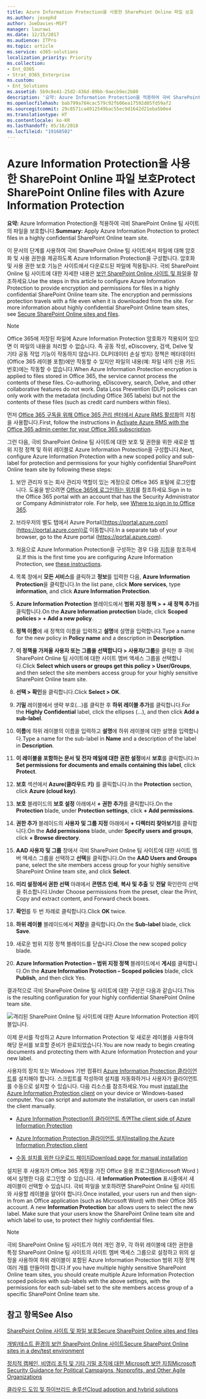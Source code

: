```yaml
---
title: Azure Information Protection을 사용한 SharePoint Online 파일 보호
ms.author: josephd
author: JoeDavies-MSFT
manager: laurawi
ms.date: 12/15/2017
ms.audience: ITPro
ms.topic: article
ms.service: o365-solutions
localization_priority: Priority
ms.collection:
- Ent_O365
- Strat_O365_Enterprise
ms.custom:
- Ent_Solutions
ms.assetid: 5b9c8e41-25d2-436d-89bb-9aecb9ec2b80
description: '요약: Azure Information Protection을 적용하여 극비 SharePoint Online 팀 사이트의 파일을 보호합니다.'
ms.openlocfilehash: bab799a784cac579c92fb06ea17592d85fd59af2
ms.sourcegitcommit: 29c8571ca4912549bac55ec9d1642d21eba5b0e4
ms.translationtype: HT
ms.contentlocale: ko-KR
ms.lasthandoff: 05/16/2018
ms.locfileid: "19168502"
---
```

# <a name="protect-sharepoint-online-files-with-azure-information-protection"></a><span data-ttu-id="83aa3-103">Azure Information Protection을 사용한 SharePoint Online 파일 보호</span><span class="sxs-lookup"><span data-stu-id="83aa3-103">Protect SharePoint Online files with Azure Information Protection</span></span>

 <span data-ttu-id="83aa3-104">**요약:** Azure Information Protection을 적용하여 극비 SharePoint Online 팀 사이트의 파일을 보호합니다.</span><span class="sxs-lookup"><span data-stu-id="83aa3-104">**Summary:** Apply Azure Information Protection to protect files in a highly confidential SharePoint Online team site.</span></span>
  
<span data-ttu-id="83aa3-p101">이 문서의 단계를 사용하여 극비 SharePoint Online 팀 사이트에서 파일에 대해 암호화 및 사용 권한을 제공하도록 Azure Information Protection을 구성합니다. 암호화 및 사용 권한 보호 기능은 사이트에서 다운로드된 파일에 적용됩니다. 극비 SharePoint Online 팀 사이트에 대한 자세한 내용은 [보안 SharePoint Online 사이트 및 파일](secure-sharepoint-online-sites-and-files.md)을 참조하세요.</span><span class="sxs-lookup"><span data-stu-id="83aa3-p101">Use the steps in this article to configure Azure Information Protection to provide encryption and permissions for files in a highly confidential SharePoint Online team site. The encryption and permissions protection travels with a file even when it is downloaded from the site. For more information about highly confidential SharePoint Online team sites, see [Secure SharePoint Online sites and files](secure-sharepoint-online-sites-and-files.md).</span></span>
  
> [!NOTE]
> <span data-ttu-id="83aa3-p102">Office 365에 저장된 파일에 Azure Information Protection 암호화가 적용되어 있으면 이 파일의 내용을 처리할 수 없습니다. 즉 공동 작성, eDiscovery, 검색, Delve 및 기타 공동 작업 기능이 작동하지 않습니다. DLP(데이터 손실 방지) 정책은 메타데이터(Office 365 레이블 포함)에만 작동할 수 있지만 파일의 내용(예: 파일 내의 신용 카드 번호)에는 작동할 수 없습니다.</span><span class="sxs-lookup"><span data-stu-id="83aa3-p102">When Azure Information Protection encryption is applied to files stored in Office 365, the service cannot process the contents of these files. Co-authoring, eDiscovery, search, Delve, and other collaborative features do not work. Data Loss Prevention (DLP) policies can only work with the metadata (including Office 365 labels) but not the contents of these files (such as credit card numbers within files).</span></span> 
  
<span data-ttu-id="83aa3-111">먼저 [Office 365 구독을 위해 Office 365 관리 센터에서 Azure RMS 활성화](https://docs.microsoft.com/information-protection/deploy-use/activate-office365)의 지침을 사용합니다.</span><span class="sxs-lookup"><span data-stu-id="83aa3-111">First, follow the instructions in [Activate Azure RMS with the Office 365 admin center for your Office 365 subscription](https://docs.microsoft.com/information-protection/deploy-use/activate-office365).</span></span>
  
<span data-ttu-id="83aa3-112">그런 다음, 극비 SharePoint Online 팀 사이트에 대한 보호 및 권한을 위한 새로운 범위 지정 정책 및 하위 레이블로 Azure Information Protection을 구성합니다.</span><span class="sxs-lookup"><span data-stu-id="83aa3-112">Next, configure Azure Information Protection with a new scoped policy and sub-label for protection and permissions for your highly confidential SharePoint Online team site by following these steps:</span></span>
  
1. <span data-ttu-id="83aa3-p103">보안 관리자 또는 회사 관리자 역할이 있는 계정으로 Office 365 포털에 로그인합니다. 도움을 받으려면 [Office 365에 로그인하는 위치](https://support.office.com/Article/Where-to-sign-in-to-Office-365-e9eb7d51-5430-4929-91ab-6157c5a050b4)를 참조하세요.</span><span class="sxs-lookup"><span data-stu-id="83aa3-p103">Sign in to the Office 365 portal with an account that has the Security Administrator or Company Administrator role. For help, see [Where to sign in to Office 365](https://support.office.com/Article/Where-to-sign-in-to-Office-365-e9eb7d51-5430-4929-91ab-6157c5a050b4).</span></span>
    
2. <span data-ttu-id="83aa3-115">브라우저의 별도 탭에서 Azure Portal([https://portal.azure.com](https://portal.azure.com))로 이동합니다.</span><span class="sxs-lookup"><span data-stu-id="83aa3-115">In a separate tab of your browser, go to the Azure portal (https://portal.azure.com).</span></span>
    
3. <span data-ttu-id="83aa3-116">처음으로 Azure Information Protection을 구성하는 경우 다음 [지침](https://docs.microsoft.com/information-protection/deploy-use/configure-policy#to-access-the-azure-information-protection-blade-for-the-first-time)을 참조하세요.</span><span class="sxs-lookup"><span data-stu-id="83aa3-116">If this is the first time you are configuring Azure Information Protection, see [these instructions](https://docs.microsoft.com/information-protection/deploy-use/configure-policy#to-access-the-azure-information-protection-blade-for-the-first-time).</span></span>
    
4. <span data-ttu-id="83aa3-117">목록 창에서 **모든 서비스**를 클릭하고 **정보**를 입력한 다음, **Azure Information Protection**을 클릭합니다.</span><span class="sxs-lookup"><span data-stu-id="83aa3-117">In the list pane, click **More services**, type **information**, and click **Azure Information Protection**.</span></span>
    
5. <span data-ttu-id="83aa3-118">**Azure Information Protection** 블레이드에서 **범위 지정 정책 > + 새 정책 추가**를 클릭합니다.</span><span class="sxs-lookup"><span data-stu-id="83aa3-118">On the **Azure Information protection** blade, click **Scoped policies > + Add a new policy**.</span></span>
    
6. <span data-ttu-id="83aa3-119">**정책 이름**에 새 정책의 이름을 입력하고 **설명**에 설명을 입력합니다.</span><span class="sxs-lookup"><span data-stu-id="83aa3-119">Type a name for the new policy in **Policy name** and a description in **Description**.</span></span>
    
7. <span data-ttu-id="83aa3-120">**이 정책을 가져올 사용자 또는 그룹을 선택합니다 > 사용자/그룹**을 클릭한 후 극비 SharePoint Online 팀 사이트에 대한 사이트 멤버 액세스 그룹을 선택합니다.</span><span class="sxs-lookup"><span data-stu-id="83aa3-120">Click **Select which users or groups get this policy > User/Groups**, and then select the site members access group for your highly sensitive SharePoint Online team site.</span></span> 
    
8. <span data-ttu-id="83aa3-121">**선택 > 확인**을 클릭합니다.</span><span class="sxs-lookup"><span data-stu-id="83aa3-121">Click **Select > OK**.</span></span>
    
9. <span data-ttu-id="83aa3-122">**기밀** 레이블에서 생략 부호(…)를 클릭한 후 **하위 레이블 추가**를 클릭합니다.</span><span class="sxs-lookup"><span data-stu-id="83aa3-122">For the **Highly Confidential** label, click the ellipses (…), and then click **Add a sub-label**.</span></span>
    
10. <span data-ttu-id="83aa3-123">**이름**에 하위 레이블의 이름을 입력하고 **설명**에 하위 레이블에 대한 설명을 입력합니다.</span><span class="sxs-lookup"><span data-stu-id="83aa3-123">Type a name for the sub-label in **Name** and a description of the label in **Description**.</span></span>
    
11. <span data-ttu-id="83aa3-124">**이 레이블을 포함하는 문서 및 전자 메일에 대한 권한 설정**에서 **보호**를 클릭합니다.</span><span class="sxs-lookup"><span data-stu-id="83aa3-124">In **Set permissions for documents and emails containing this label**, click **Protect**.</span></span>
    
12. <span data-ttu-id="83aa3-125">**보호** 섹션에서 **Azure(클라우드 키)** 를 클릭합니다.</span><span class="sxs-lookup"><span data-stu-id="83aa3-125">In the **Protection** section, click **Azure (cloud key)**.</span></span>
    
13. <span data-ttu-id="83aa3-126">**보호** 블레이드의 **보호 설정** 아래에서 **+ 권한 추가**를 클릭합니다.</span><span class="sxs-lookup"><span data-stu-id="83aa3-126">On the **Protection** blade, under **Protection settings**, click **+ Add permissions**.</span></span>
    
14. <span data-ttu-id="83aa3-127">**권한 추가** 블레이드의 **사용자 및 그룹 지정** 아래에서 **+ 디렉터리 찾아보기**를 클릭합니다.</span><span class="sxs-lookup"><span data-stu-id="83aa3-127">On the **Add permissions** blade, under **Specify users and groups**, click **+ Browse directory**.</span></span>
    
15. <span data-ttu-id="83aa3-128">**AAD 사용자 및 그룹** 창에서 극비 SharePoint Online 팀 사이트에 대한 사이트 멤버 액세스 그룹을 선택하고 **선택**을 클릭합니다.</span><span class="sxs-lookup"><span data-stu-id="83aa3-128">On the **AAD Users and Groups** pane, select the site members access group for your highly sensitive SharePoint Online team site, and click **Select**.</span></span>
    
16. <span data-ttu-id="83aa3-129">**미리 설정에서 권한 선택** 아래에서 **콘텐츠 인쇄**, **복사 및 추출** 및 **전달** 확인란의 선택을 취소합니다.</span><span class="sxs-lookup"><span data-stu-id="83aa3-129">Under Choose permissions from the preset, clear the Print, Copy and extract content, and Forward check boxes.</span></span>
    
17. <span data-ttu-id="83aa3-130">**확인**를 두 번 차례로 클릭합니다.</span><span class="sxs-lookup"><span data-stu-id="83aa3-130">Click **OK** twice.</span></span>
    
18. <span data-ttu-id="83aa3-131">**하위 레이블** 블레이드에서 **저장**을 클릭합니다.</span><span class="sxs-lookup"><span data-stu-id="83aa3-131">On the **Sub-label** blade, click **Save**.</span></span>
    
19. <span data-ttu-id="83aa3-132">새로운 범위 지정 정책 블레이드를 닫습니다.</span><span class="sxs-lookup"><span data-stu-id="83aa3-132">Close the new scoped policy blade.</span></span>
    
20. <span data-ttu-id="83aa3-133">**Azure Information Protection – 범위 지정 정책** 블레이드에서 **게시**를 클릭합니다.</span><span class="sxs-lookup"><span data-stu-id="83aa3-133">On the **Azure Information Protection – Scoped policies** blade, click **Publish**, and then click Yes.</span></span>
    
<span data-ttu-id="83aa3-134">결과적으로 극비 SharePoint Online 팀 사이트에 대한 구성은 다음과 같습니다.</span><span class="sxs-lookup"><span data-stu-id="83aa3-134">This is the resulting configuration for your highly confidential SharePoint Online team site.</span></span>
  
![격리된 SharePoint Online 팀 사이트에 대한 Azure Information Protection 레이블입니다.](images/8cc92aa4-e7bc-4c2f-a4a4-3b034b21aebf.png)
  
<span data-ttu-id="83aa3-136">이제 문서를 작성하고 Azure Information Protection 및 새로운 레이블을 사용하여 해당 문서를 보호할 준비가 완료되었습니다.</span><span class="sxs-lookup"><span data-stu-id="83aa3-136">You are now ready to begin creating documents and protecting them with Azure Information Protection and your new label.</span></span>
  
<span data-ttu-id="83aa3-p104">사용자의 장치 또는 Windows 기반 컴퓨터 [Azure Information Protection 클라이언트](https://docs.microsoft.com/information-protection/rms-client/install-client-app)를 설치해야 합니다. 스크립트를 작성하여 설치를 자동화하거나 사용자가 클라이언트를 수동으로 설치할 수 있습니다. 다음 리소스를 참조하세요.</span><span class="sxs-lookup"><span data-stu-id="83aa3-p104">You must [install the Azure Information Protection client](https://docs.microsoft.com/information-protection/rms-client/install-client-app) on your device or Windows-based computer. You can script and automate the installation, or users can install the client manually.</span></span>
  
- [<span data-ttu-id="83aa3-140">Azure Information Protection의 클라이언트 측면</span><span class="sxs-lookup"><span data-stu-id="83aa3-140">The client side of Azure Information Protection</span></span>](https://docs.microsoft.com/information-protection/rms-client/use-client)
    
- [<span data-ttu-id="83aa3-141">Azure Information Protection 클라이언트 설치</span><span class="sxs-lookup"><span data-stu-id="83aa3-141">Installing the Azure Information Protection client</span></span>](https://docs.microsoft.com/information-protection/rms-client/client-admin-guide)
    
- [<span data-ttu-id="83aa3-142">수동 설치를 위한 다운로드 페이지</span><span class="sxs-lookup"><span data-stu-id="83aa3-142">Download page for manual installation</span></span>](https://www.microsoft.com/download/details.aspx?id=53018)
    
<span data-ttu-id="83aa3-p105">설치된 후 사용자가 Office 365 계정을 가진 Office 응용 프로그램(Microsoft Word )에서 실행한 다음 로그인할 수 있습니다. 새 **Information Protection** 표시줄에서 새 레이블이 선택할 수 있습니다. 극비 파일을 보호하려면 SharePoint Online 팀 사이트와 사용할 레이블을 알아야 합니다.</span><span class="sxs-lookup"><span data-stu-id="83aa3-p105">Once installed, your users run and then sign-in from an Office application (such as Microsoft Word) with their Office 365 account. A new **Information Protection** bar allows users to select the new label. Make sure that your users know the SharePoint Online team site and which label to use, to protect their highly confidential files.</span></span>
  
> [!NOTE]
> <span data-ttu-id="83aa3-146">극비 SharePoint Online 팀 사이트가 여러 개인 경우, 각 하위 레이블에 대한 권한을 특정 SharePoint Online 팀 사이트의 사이트 멤버 액세스 그룹으로 설정하고 위의 설정을 사용하여 하위 레이블이 포함된 Azure Information Protection 범위 지정 정책 여러 개를 만들어야 합니다.</span><span class="sxs-lookup"><span data-stu-id="83aa3-146">If you have multiple highly sensitive SharePoint Online team sites, you should create multiple Azure Information Protection scoped policies with sub-labels with the above settings, with the permissions for each sub-label set to the site members access group of a specific SharePoint Online team site.</span></span> 
  
## <a name="see-also"></a><span data-ttu-id="83aa3-147">참고 항목</span><span class="sxs-lookup"><span data-stu-id="83aa3-147">See Also</span></span>

[<span data-ttu-id="83aa3-148">SharePoint Online 사이트 및 파일 보호</span><span class="sxs-lookup"><span data-stu-id="83aa3-148">Secure SharePoint Online sites and files</span></span>](secure-sharepoint-online-sites-and-files.md)
  
[<span data-ttu-id="83aa3-149">개발/테스트 환경의 보안 SharePoint Online 사이트</span><span class="sxs-lookup"><span data-stu-id="83aa3-149">Secure SharePoint Online sites in a dev/test environment</span></span>](secure-sharepoint-online-sites-in-a-dev-test-environment.md)
  
[<span data-ttu-id="83aa3-150">정치적 캠페인, 비영리 조직 및 기타 기밀 조직에 대한 Microsoft 보안 지침</span><span class="sxs-lookup"><span data-stu-id="83aa3-150">Microsoft Security Guidance for Political Campaigns, Nonprofits, and Other Agile Organizations</span></span>](microsoft-security-guidance-for-political-campaigns-nonprofits-and-other-agile-o.md)
  
[<span data-ttu-id="83aa3-151">클라우드 도입 및 하이브리드 솔루션</span><span class="sxs-lookup"><span data-stu-id="83aa3-151">Cloud adoption and hybrid solutions</span></span>](cloud-adoption-and-hybrid-solutions.md)




